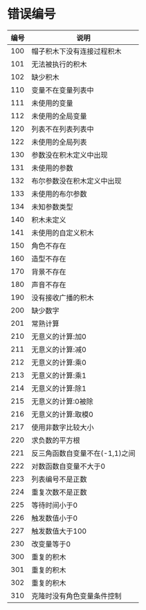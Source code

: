 错误编号
========

| 编号 | 说明                           |
| ---- | ------------------------------ |
| 100  | 帽子积木下没有连接过程积木     |
| 101  | 无法被执行的积木               |
| 102  | 缺少积木                       |
| 110  | 变量不在变量列表中             |
| 111  | 未使用的变量                   |
| 112  | 未使用的全局变量               |
| 120  | 列表不在列表列表中             |
| 122  | 未使用的全局列表               |
| 130  | 参数没在积木定义中出现         |
| 131  | 未使用的参数                   |
| 132  | 布尔参数没在积木定义中出现     |
| 133  | 未使用的布尔参数               |
| 134  | 未知参数类型                   |
| 140  | 积木未定义                     |
| 141  | 未使用的自定义积木             |
| 150  | 角色不存在                     |
| 160  | 造型不存在                     |
| 170  | 背景不存在                     |
| 180  | 声音不存在                     |
| 190  | 没有接收广播的积木             |
| 200  | 缺少数字                       |
| 201  | 常熟计算                       |
| 210  | 无意义的计算:加0               |
| 211  | 无意义的计算:减0               |
| 212  | 无意义的计算:乘0               |
| 213  | 无意义的计算:乘1               |
| 214  | 无意义的计算:除1               |
| 215  | 无意义的计算:0被除             |
| 216  | 无意义的计算:取模0             |
| 217  | 使用非数字比较大小             |
| 220  | 求负数的平方根                 |
| 221  | 反三角函数自变量不在(-1,1)之间 |
| 222  | 对数函数自变量不大于0          |
| 223  | 列表编号不是正数               |
| 224  | 重复次数不是正数               |
| 225  | 等待时间小于0                  |
| 226  | 触发数值小于0                  |
| 227  | 触发数值大于100                |
| 230  | 改变量等于0                    |
| 300  | 重复的积木                     |
| 301  | 重复的积木                     |
| 302  | 重复的积木                     |
| 310  | 克隆时没有角色变量条件控制     |
